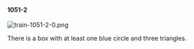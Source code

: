 #### 1051-2
![train-1051-2-0.png](https://github.com/lil-lab/nlvr/raw/master/nlvr/train/images/61/train-1051-2-0.png "train-1051-2-0.png")

There is a box with at least one blue circle and three triangles.